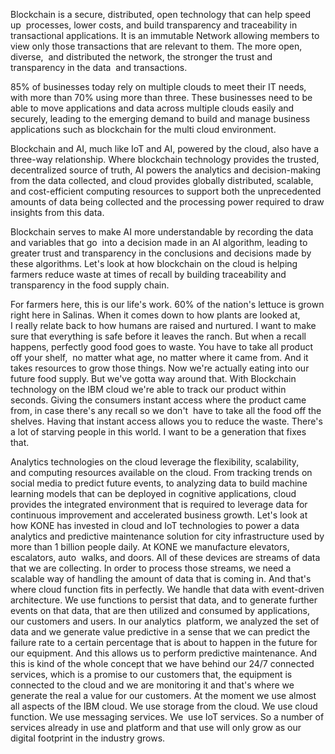 Blockchain is a secure, distributed, open technology that can help speed up 
processes, lower costs, and build transparency and traceability in 
transactional applications. It is an immutable Network allowing members to 
view only those transactions that are relevant to them. The more open, diverse, 
and distributed the network, the stronger the trust and transparency in the data 
and transactions. 

85% of businesses today rely on multiple clouds to meet their IT needs, with more than 70% using more than three. These businesses need to be able to move applications and data across multiple clouds easily and securely, leading to the emerging demand to build and manage business applications such as blockchain for the multi cloud environment.

Blockchain and AI, much like IoT and AI, powered by the cloud, also have a three-way relationship. Where blockchain technology provides the trusted, decentralized source of truth, AI powers the analytics and decision-making from the data collected, and cloud provides globally distributed, scalable, and cost-efficient computing resources to support both the unprecedented amounts of data being collected and the processing power required to draw insights from this data. 

Blockchain serves to make AI more understandable by recording the data and variables that go 
into a decision made in an AI algorithm, leading to greater trust and transparency in the conclusions and decisions made by these algorithms. Let's look at how blockchain on the cloud is helping farmers reduce waste at times of recall by building traceability and transparency in the food supply chain.

For farmers here, this is our life's work. 60% of the nation's lettuce is grown right here in Salinas. When it comes down to how plants are looked at, I really relate back to how humans are raised and nurtured. I want to make sure that everything is safe before it leaves the ranch. But when a recall happens, perfectly good food goes to waste. You have to take all product off your shelf, 
no matter what age, no matter where it came from. And it takes resources to grow those things. Now we're actually eating into our future food supply. But we've gotta way around that. With Blockchain technology on the IBM cloud we're able to track our product within seconds. Giving the consumers instant access where the product came from, in case there's any recall so we don't 
have to take all the food off the shelves. Having that instant access allows you to reduce the waste. There's a lot of starving people in this world. I want to be a generation that fixes that.

Analytics technologies on the cloud leverage the flexibility, scalability, and computing resources available on the cloud. From tracking trends on social media to predict future events, to analyzing data to build machine learning models that can be deployed in cognitive applications, cloud provides the integrated environment that is required to leverage data for continuous improvement and accelerated business growth. Let's look at how KONE has invested in cloud and IoT technologies to power a data analytics and predictive maintenance solution for city infrastructure used by more than 1 billion people daily. At KONE we manufacture elevators, escalators, auto 
walks, and doors. All of these devices are streams of data that we are collecting. In order to process those streams, we need a scalable way of handling the amount of data that is coming in. And that's where cloud function fits in perfectly. We handle that data with event-driven architecture. We use functions to persist that data, and to generate further events on that data, that are then utilized and consumed by applications, our customers and users. In our analytics 
platform, we analyzed the set of data and we generate value predictive in a sense that we can predict the failure rate to a certain percentage that is about to happen in the future for our equipment. And this allows us to perform predictive maintenance. And this is kind of the whole concept that we have behind our 24/7 connected services, which is a promise to our customers that, the equipment is connected to the cloud and we are monitoring it and that's where we 
generate the real a value for our customers. At the moment we use almost all aspects of the IBM cloud. We use storage from the cloud. We use cloud function. We use messaging services. We 
use IoT services. So a number of services already in use and platform and that use will only grow as our digital footprint in the industry grows.